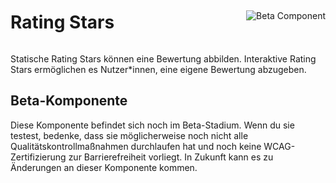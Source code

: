 <div style="display: inline-flex; align-items: center; justify-content: space-between; width: 100%;">
    <h1>Rating Stars</h1>
    <img src="assets/beta.png" alt="Beta Component" />
</div>

Statische Rating Stars können eine Bewertung abbilden. Interaktive Rating Stars ermöglichen es Nutzer*innen, eine eigene Bewertung abzugeben.

## Beta-Komponente

Diese Komponente befindet sich noch im Beta-Stadium. Wenn du sie testest,  bedenke, dass sie möglicherweise noch nicht alle  Qualitätskontrollmaßnahmen durchlaufen hat und noch keine  WCAG-Zertifizierung zur Barrierefreiheit vorliegt. In Zukunft kann es zu Änderungen an dieser Komponente kommen.
